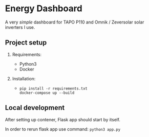# Energy Dashboard

A very *simple* dashboard for TAPO P110 and Omnik / Zeversolar solar inverters I use.

## Project setup
1. Requirements:
   - Python3
   - Docker
     
2. Installation:
   - ```
     pip install -r requirements.txt
     docker-compose up --build
     ```
## Local development
After setting up contener, Flask app should start by itself.

In order to rerun flask app use command:
 ```python3 app.py```
